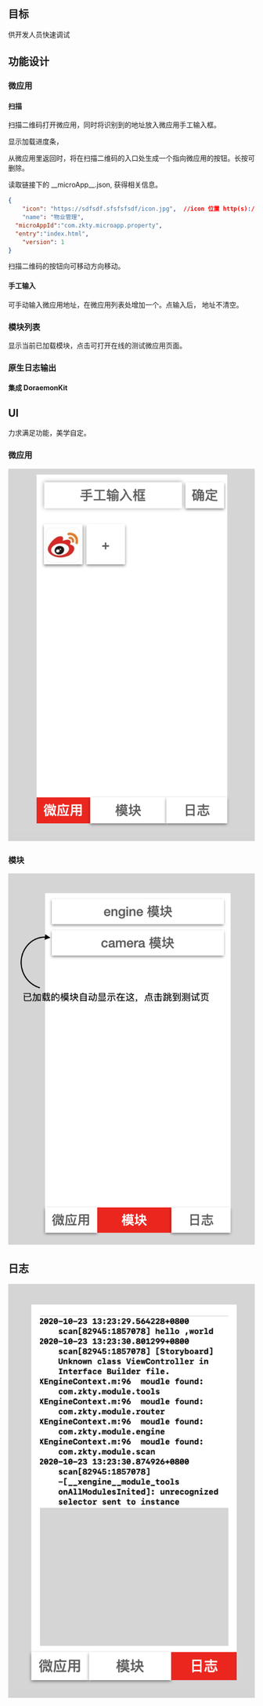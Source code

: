 ## 目标

供开发人员快速调试



## 功能设计

### 微应用

#### 扫描

扫描二维码打开微应用，同时将识别到的地址放入微应用手工输入框。

显示加载进度条，

从微应用里返回时，将在扫描二维码的入口处生成一个指向微应用的按钮。长按可删除。

读取链接下的 \_\_microApp\_\_.json, 获得相关信息。

```json
{
	"icon": "https://sdfsdf.sfsfsfsdf/icon.jpg",  //icon 位置 http(s):// ， 或相对于当前目录的位置
	"name": "物业管理",
  "microAppId":"com.zkty.microapp.property",
  "entry":"index.html",
	"version": 1
}
```



扫描二维码的按钮向可移动方向移动。 

#### 手工输入

可手动输入微应用地址，在微应用列表处增加一个。点输入后， 地址不清空。

### 模块列表

显示当前已加载模块，点击可打开在线的测试微应用页面。

### 原生日志输出



#### 集成 DoraemonKit





## UI 

力求满足功能，美学自定。 

### 微应用

![image-20201023132133764](assets/image-20201023132133764.png)

### 模块

![image-20201023132123899](assets/image-20201023132123899.png)

## 日志

![image-20201023132412974](assets/image-20201023132412974.png)